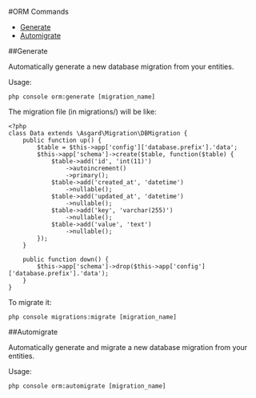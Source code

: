 #ORM Commands

- [Generate](#generate)
- [Automigrate](#automigrate)

<a name="generate"></a>
##Generate

Automatically generate a new database migration from your entities.

Usage:

	php console orm:generate [migration_name]

The migration file (in migrations/) will be like:

	<?php
	class Data extends \Asgard\Migration\DBMigration {
		public function up() {
			$table = $this->app['config']['database.prefix'].'data';
			$this->app['schema']->create($table, function($table) {	
				$table->add('id', 'int(11)')
					->autoincrement()
					->primary();	
				$table->add('created_at', 'datetime')
					->nullable();
				$table->add('updated_at', 'datetime')
					->nullable();
				$table->add('key', 'varchar(255)')
					->nullable();
				$table->add('value', 'text')
					->nullable();
			});
		}
		
		public function down() {
			$this->app['schema']->drop($this->app['config']['database.prefix'].'data');
		}
	}

To migrate it:

	php console migrations:migrate [migration_name]

<a name="automigrate"></a>
##Automigrate

Automatically generate and migrate a new database migration from your entities.

Usage:

	php console orm:automigrate [migration_name]